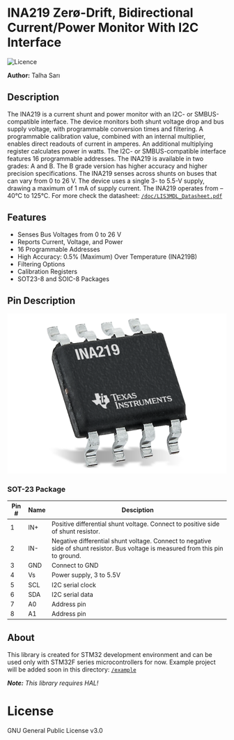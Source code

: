 # INA219 Zerø-Drift, Bidirectional Current/Power Monitor With I2C Interface
![Licence](https://img.shields.io/badge/License-GPL--3.0-orange)

**Author:** Talha Sarı
## Description
The INA219 is a current shunt and power monitor with an I2C- or SMBUS-compatible interface. The device monitors both shunt voltage drop and bus supply voltage, with programmable conversion times and filtering. A programmable calibration value, combined with an internal multiplier, enables direct readouts of current in amperes. An additional multiplying register calculates power in watts. The I2C- or SMBUS-compatible interface features 16 programmable addresses.
The INA219 is available in two grades: A and B. The B grade version has higher accuracy and higher precision specifications.
The INA219 senses across shunts on buses that can vary from 0 to 26 V. The device uses a single 3- to 5.5-V supply, drawing a maximum of 1 mA of supply current. The INA219 operates from –40°C to 125°C. For more check the datasheet: [`/doc/LIS3MDL_Datasheet.pdf`](./doc/LIS3MDL_Datasheet.pdf)
## Features
- Senses Bus Voltages from 0 to 26 V
- Reports Current, Voltage, and Power
- 16 Programmable Addresses
- High Accuracy: 0.5% (Maximum) Over Temperature (INA219B)
- Filtering Options
- Calibration Registers
- SOT23-8 and SOIC-8 Packages

## Pin Description
![INA219](./doc/ina219_img.png)
### SOT-23 Package
|Pin #|Name|Desciption|
|--|--|--|
|1|IN+|Positive differential shunt voltage. Connect to positive side of shunt resistor.|
|2|IN-|Negative differential shunt voltage. Connect to negative side of shunt resistor. Bus voltage is measured from this pin to ground.|
|3|GND|Connect to GND|
|4|Vs|Power supply, 3 to 5.5V|
|5|SCL|I2C serial clock|
|6|SDA|I2C serial data|
|7|A0|Address pin|
|8|A1|Address pin|

## About
This library is created for STM32 development environment and can be used only with STM32F series microcontrollers for now. Example project will be added soon in this directory: [`/example`](./example)

***Note:**  This library requires HAL!*

# License
GNU General Public License v3.0
